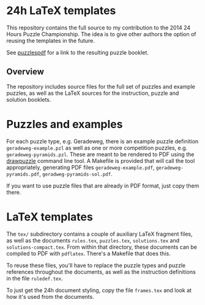 24h LaTeX templates
===================

This repository contains the full source to my contribution to
the 2014 24 Hours Puzzle Championship. The idea is to give other
authors the option of reusing the templates in the future.

See [puzzlespdf] for a link to the resulting puzzle booklet.

Overview
--------

The repository includes source files for the full set of puzzles
and example puzzles, as well as the LaTeX sources for the
instruction, puzzle and solution booklets.

# Puzzles and examples

For each puzzle type, e.g. Geradeweg, there is an example puzzle
definition `geradeweg-example.pzl` as well as one or more
competition puzzles, e.g. `geradeweg-pyramids.pzl`. These are
meant to be rendered to PDF using the [drawpuzzle][drawpuzzle]
command line tool. A Makefile is provided that will call the tool
appropriately, generating PDF files `geradeweg-example.pdf`,
`geradeweg-pyramids.pdf`, `geradweg-pyramids-sol.pdf`.

If you want to use puzzle files that are already in PDF format,
just copy them there.

# LaTeX templates

The `tex/` subdirectory contains a couple of auxiliary LaTeX fragment
files, as well as the documents `rules.tex`, `puzzles.tex`,
`solutions.tex` and `solutions-compact.tex`. From within that directory,
these documents can be compiled to PDF with `pdflatex`. There's a
Makefile that does this.

To reuse these files, you'll have to replace the puzzle types and
puzzle references throughout the documents, as well as the instruction
definitions in the file `ruledef.tex`.

To just get the 24h document styling, copy the file `frames.tex` and
look at how it's used from the documents.

[puzzlespdf]: http://maybepuzzles.wordpress.com/2014/03/29/puzzle-set-24-hour-marathon/
[drawpuzzle]: https://github.com/robx/puzzle-draw-cmdline
